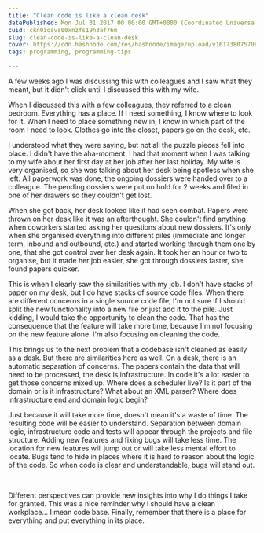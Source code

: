```yaml
---
title: "Clean code is like a clean desk"
datePublished: Mon Jul 31 2017 00:00:00 GMT+0000 (Coordinated Universal Time)
cuid: ckn0iqsvs00xnzfs19n3af76m
slug: clean-code-is-like-a-clean-desk
cover: https://cdn.hashnode.com/res/hashnode/image/upload/v1617380757080/FqEsTH2NB.jpeg
tags: programming, programming-tips

---
```



A few weeks ago I was discussing this with colleagues and I saw what they meant, but it didn't click until I discussed this with my wife.

When I discussed this with a few colleagues, they referred to a clean bedroom. Everything has a place. If I need something, I know where to look for it. When I need to place something new in, I know in which part of the room I need to look. Clothes go into the closet, papers go on the desk, etc.

I understood what they were saying, but not all the puzzle pieces fell into place. I didn't have the aha-moment. I had that moment when I was talking to my wife about her first day at her job after her last holiday. My wife is very organised, so she was talking about her desk being spotless when she left. All paperwork was done, the ongoing dossiers were handed over to a colleague. The pending dossiers were put on hold for 2 weeks and filed in one of her drawers so they couldn't get lost.

When she got back, her desk looked like it had seen combat. Papers were thrown on her desk like it was an afterthought. She couldn't find anything when coworkers started asking her questions about new dossiers. It's only when she organised everything into different piles (immediate and longer term, inbound and outbound, etc.) and started working through them one by one, that she got control over her desk again. It took her an hour or two to organise, but it made her job easier, she got through dossiers faster, she found papers quicker.

This is when I clearly saw the similarities with my job. I don't have stacks of paper on my desk, but I do have stacks of source code files. When there are different concerns in a single source code file, I'm not sure if I should split the new functionality into a new file or just add it to the pile. Just kidding, I would take the opportunity to clean the code. That has the consequence that the feature will take more time, because I'm not focusing on the new feature alone. I'm also focusing on cleaning the code.

This brings us to the next problem that a codebase isn't cleaned as easily as a desk. But there are similarities here as well. On a desk, there is an automatic separation of concerns. The papers contain the data that will need to be processed, the desk is infrastructure. In code it's a lot easier to get those concerns mixed up. Where does a scheduler live? Is it part of the domain or is it infrastructure? What about an XML parser? Where does infrastructure end and domain logic begin?

Just because it will take more time, doesn't mean it's a waste of time. The resulting code will be easier to understand. Separation between domain logic, infrastructure code and tests will appear through the projects and file structure. Adding new features and fixing bugs will take less time. The location for new features will jump out or will take less mental effort to locate. Bugs tend to hide in places where it is hard to reason about the logic of the code. So when code is clear and understandable, bugs will stand out.

 

Different perspectives can provide new insights into why I do things I take for granted. This was a nice reminder why I should have a clean workplace... I mean code base. Finally, remember that there is a place for everything and put everything in its place.
